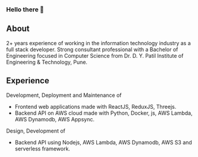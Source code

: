 ### Hello there 👋

## About
2+ years experience of working in the information technology industry as a full stack developer. Strong consultant professional with a Bachelor of Engineering focused in Computer Science from Dr. D. Y. Patil Institute of Engineering & Technology, Pune.

## Experience
Development, Deployment and Maintenance of
- Frontend web applications made with ReactJS, ReduxJS, Threejs.
- Backend API on AWS cloud made with Python, Docker, js, AWS Lambda, AWS Dynamodb, AWS Appsync.

Design, Development of
- Backend API using Nodejs, AWS Lambda, AWS Dynamodb, AWS S3 and serverless framework.

<!--
**NikhilShisode/NikhilShisode** is a ✨ _special_ ✨ repository because its `README.md` (this file) appears on your GitHub profile.

Here are some ideas to get you started:
✔️
- 🔭 I’m currently working on ...
- 🌱 I’m currently learning ...
- 👯 I’m looking to collaborate on ...
- 🤔 I’m looking for help with ...
- 💬 Ask me about ...
- 📫 How to reach me: ...
- 😄 Pronouns: ...
- ⚡ Fun fact: ...
-->
